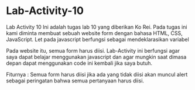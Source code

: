 # Lab-Activity-10
Lab Activity 10
Ini adalah tugas lab 10 yang diberikan Ko Rei. Pada tugas ini kami diminta membuat sebuah website form dengan bahasa HTML, CSS, JavaScript. Let pada javascript berfungsi sebagai mendeklarasikan variabel 

Pada website itu, semua form harus diisi. Lab-Activity ini berfungsi agar saya dapat belajar menggunakan javascript dan agar mungkin saat dimasa depan dapat menggunakan code ini kembali jika saya butuh.

Fiturnya : Semua form harus diisi jika ada yang tidak diisi akan muncul alert sebagai peringatan bahwa semua pertanyaan harus diisi. 
